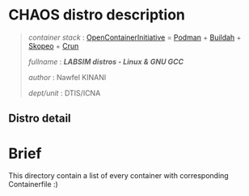 # CHAOS distro description

> *container stack* : [OpenContainerInitiative](https://github.com/containers) = [Podman](https://github.com/containers/podman) + [Buildah](https://github.com/containers/buildah) + [Skopeo](https://github.com/containers/skopeo) + [Crun](https://github.com/containers/crunha)
>
> *fullname* : ***LABSIM distros - Linux & GNU GCC***
>
> *author* : Nawfel KINANI
>
> *dept/unit* : DTIS/ICNA

## Distro detail

# Brief

This directory contain a list of every container with corresponding Containerfile :)

